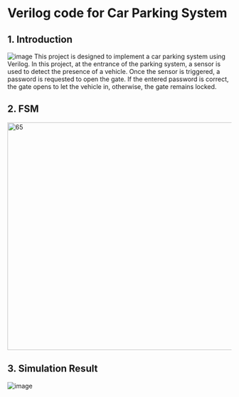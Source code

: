 # **Verilog code for Car Parking System**

## **1. Introduction**
![image](https://github.com/user-attachments/assets/55747366-4e16-480f-a117-8dd95a6894a1)
This project is designed to implement a car parking system using Verilog. In this project, at the entrance of the parking system, a sensor is used to detect the presence of a vehicle. Once the sensor is triggered, a password is requested to open the gate. If the entered password is correct, the gate opens to let the vehicle in, otherwise, the gate remains locked.

## **2. FSM**
<img width="512" alt="65" src="https://github.com/user-attachments/assets/6609d309-96bf-40f8-bcbf-6c6826df8e19" />

## **3. Simulation Result**
![image](https://github.com/user-attachments/assets/b6a782fa-df0d-4b0d-a067-f1ac6f28e367)
